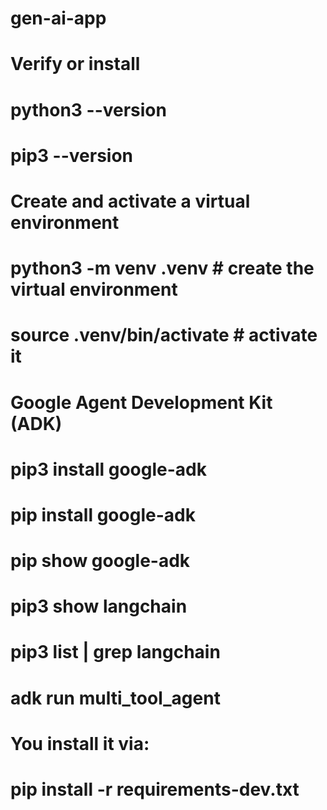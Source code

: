 # gen-ai-app

# Verify or install
# python3 --version 
# pip3 --version

# Create and activate a virtual environment 
# python3 -m venv .venv  # create the virtual environment
# source .venv/bin/activate   # activate it

# Google Agent Development Kit (ADK)
# pip3 install google-adk
# pip install google-adk  
# pip show google-adk


# pip3 show langchain
# pip3 list | grep langchain

# adk run multi_tool_agent

# You install it via:
# pip install -r requirements-dev.txt